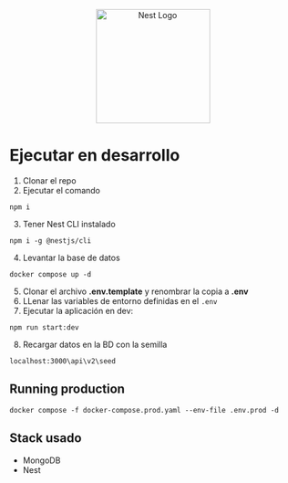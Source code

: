 <p align="center">
  <a href="http://nestjs.com/" target="blank"><img src="https://nestjs.com/img/logo-small.svg" width="200" alt="Nest Logo" /></a>
</p>

# Ejecutar en desarrollo

1. Clonar el repo
2. Ejecutar el comando

```
npm i
```

3. Tener Nest CLI instalado

```
npm i -g @nestjs/cli
```

4. Levantar la base de datos

```
docker compose up -d
```

5. Clonar el archivo **.env.template** y renombrar la copia a **.env**
6. LLenar las variables de entorno definidas en el `.env`
7. Ejecutar la aplicación en dev:

```
npm run start:dev
```

8. Recargar datos en la BD con la semilla

```
localhost:3000\api\v2\seed
```

## Running production

```
docker compose -f docker-compose.prod.yaml --env-file .env.prod -d
```

## Stack usado

- MongoDB
- Nest

